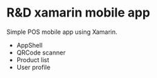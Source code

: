 # R&D xamarin mobile app

Simple POS mobile app using Xamarin.

 - AppShell
 - QRCode scanner
 - Product list
 - User profile
